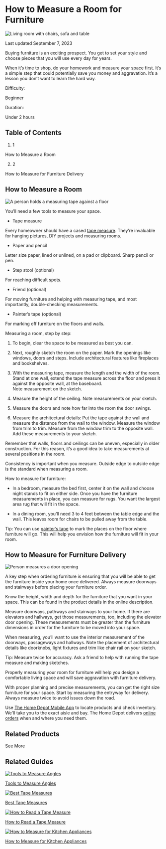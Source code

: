 # How to Measure a Room for Furniture


![Living room with chairs, sofa and table](https://contentgrid.homedepot-static.com/hdus/en_US/DTCCOMNEW/Articles/how-to-measure-a-room-for-furniture-2022-hero.jpg)

Last updated September 7, 2023

Buying furniture is an exciting prospect. You get to set your style and choose pieces that you will use every day for years.  


When it’s time to shop, do your homework and measure your space first. It’s a simple step that could potentially save you money and aggravation. It’s a lesson you don’t want to learn the hard way.

Difficulty:

Beginner

Duration:

Under 2 hours



## Table of Contents

  1. 1

How to Measure a Room

  2. 2

How to Measure for Furniture Delivery




## How to Measure a Room

![A person holds a measuring tape against a floor](https://contentgrid.homedepot-static.com/hdus/en_US/DTCCOMNEW/Articles/how-to-measure-a-room-for-furniture-2022-step-1.jpg)

You’ll need a few tools to measure your space.  


  * Tape measure



Every homeowner should have a cased [tape measure](/b/Tools-Hand-Tools-Measuring-Tools-Tape-Measures/N-5yc1vZc256). They’re invaluable for hanging pictures, DIY projects and measuring rooms.

  * Paper and pencil



Letter size paper, lined or unlined, on a pad or clipboard. Sharp pencil or pen.

  * Step stool (optional)



For reaching difficult spots.

  * Friend (optional)



For moving furniture and helping with measuring tape, and most importantly, double-checking measurements.

  * Painter’s tape (optional)



For marking off furniture on the floors and walls.

Measuring a room, step by step:

  1. To begin, clear the space to be measured as best you can.  


  2. Next, roughly sketch the room on the paper. Mark the openings like windows, doors and steps. Include architectural features like fireplaces and bookshelves.  


  3. With the measuring tape, measure the length and the width of the room. Stand at one wall, extend the tape measure across the floor and press it against the opposite wall, at the baseboard.  
Note measurement on the sketch.

  4. Measure the height of the ceiling. Note measurements on your sketch.

  5. Measure the doors and note how far into the room the door swings.  


  6. Measure the architectural details: Put the tape against the wall and measure the distance from the wall to the window. Measure the window from trim to trim. Measure from the window trim to the opposite wall. Add these measurements to your sketch.




Remember that walls, floors and ceilings can be uneven, especially in older construction. For this reason, it’s a good idea to take measurements at several positions in the room.

Consistency is important when you measure. Outside edge to outside edge is the standard when measuring a room.

How to measure for furniture:  


  * In a bedroom, measure the bed first, center it on the wall and choose night stands to fit on either side. Once you have the furniture measurements in place, you can measure for rugs. You want the largest area rug that will fit in the space.

  * In a dining room, you’ll need 3 to 4 feet between the table edge and the wall. This leaves room for chairs to be pulled away from the table.




Tip: You can use [painter’s tape](/b/Paint-Paint-Supplies-Tape-Painters-Tape/N-5yc1vZcibu) to mark the places on the floor where furniture will go. This will help you envision how the furniture will fit in your room.

## How to Measure for Furniture Delivery

![Person measures a door opening](https://contentgrid.homedepot-static.com/hdus/en_US/DTCCOMNEW/Articles/how-to-measure-a-room-for-furniture-2022-step-2.jpg)

A key step when ordering furniture is ensuring that you will be able to get the furniture inside your home once delivered. Always measure doorways and stairways before placing your furniture order.

Know the height, width and depth for the furniture that you want in your space. This can be found in the product details in the online description.  


Measure doorways, pathways and stairways to your home. If there are elevators and hallways, get those measurements, too, including the elevator door opening. These measurements must be greater than the furniture dimensions in order for the furniture to be moved into your space.

When measuring, you’ll want to use the interior measurement of the doorways, passageways and hallways. Note the placement of architectural details like doorknobs, light fixtures and trim like chair rail on your sketch.

Tip: Measure twice for accuracy. Ask a friend to help with running the tape measure and making sketches.

Properly measuring your room for furniture will help you design a comfortable living space and will save aggravation with furniture delivery.  


With proper planning and precise measurements, you can get the right size furniture for your space. Start by measuring the entryway for delivery. Always measure twice to avoid issues down the road.  


Use [The Home Depot Mobile App](https://www.homedepot.com/c/SF_Mobile_Shopping) to locate products and check inventory. We'll take you to the exact aisle and bay. The Home Depot delivers [online orders](https://www.homedepot.com/c/About_Your_Online_Order) when and where you need them.  


## Related Products

See More

## Related Guides

[![Tools to Measure Angles](https://i3.ytimg.com/vi/c9-I6dmKToY/maxresdefault.jpg)](https://www.homedepot.com/c/ab/tools-to-measure-angles/9ba683603be9fa5395fab90109282f6e)

[Tools to Measure Angles](https://www.homedepot.com/c/ab/tools-to-measure-angles/9ba683603be9fa5395fab90109282f6e)

[![Best Tape Measures](https://contentgrid.homedepot-static.com/hdus/en_US/DTCCOMNEW/Articles/best-tape-measures-2022-thumbnail.jpg)](https://www.homedepot.com/c/ab/best-tape-measures/9ba683603be9fa5395fab90155c1eee9)

[Best Tape Measures](https://www.homedepot.com/c/ab/best-tape-measures/9ba683603be9fa5395fab90155c1eee9)

[![How to Read a Tape Measure](https://i3.ytimg.com/vi/M73r32vK7C4/maxresdefault.jpg)](https://www.homedepot.com/c/ab/how-to-read-a-tape-measure/9ba683603be9fa5395fab90e6f14546)

[How to Read a Tape Measure](https://www.homedepot.com/c/ab/how-to-read-a-tape-measure/9ba683603be9fa5395fab90e6f14546)

[![How to Measure for Kitchen Appliances](https://i3.ytimg.com/vi/zoQrpzo1AVM/maxresdefault.jpg)](https://www.homedepot.com/c/ah/how-to-measure-for-kitchen-appliances/9ba683603be9fa5395fab901b25c4820)

[How to Measure for Kitchen Appliances](https://www.homedepot.com/c/ah/how-to-measure-for-kitchen-appliances/9ba683603be9fa5395fab901b25c4820)


